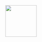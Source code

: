 <div id="header" align="center">
    <img src="https://tenor.com/bWMHh.gif" width="100"/>
</div>
<div id="header" align="center">
  <img src="https://komarev.com/ghpvc/?username=Ajvaro&style=flat-square&color=blue" alt=""/>
</div>
